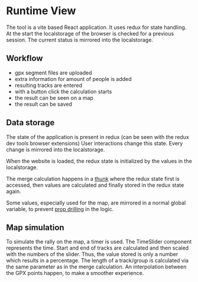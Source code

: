 # Runtime View

The tool is a vite based React application. It uses redux for state handling.
At the start the localstorage of the browser is checked for a previous session.
The current status is mirrored into the localstorage.

## Workflow

- gpx segment files are uploaded
- extra information for amount of people is added
- resulting tracks are entered
- with a button click the calculation starts
- the result can be seen on a map
- the result can be saved

## Data storage
The state of the application is present in redux (can be seen with the redux dev tools browser extensions)
User interactions change this state. Every change is mirrored into the localstorage.

When the website is loaded, the redux state is initialized by the values in the localstorage.

The merge calculation happens in a [thunk](https://redux.js.org/usage/writing-logic-thunks) where the redux state first is accessed, then values are calculated and finally stored in the redux state again.

Some values, especially used for the map, are mirrored in a normal global variable, to prevent [prop drilling](https://kentcdodds.com/blog/prop-drilling) in the logic.

## Map simulation

To simulate the rally on the map, a timer is used. The TimeSlider component represents the time.
Start and end of tracks are calculated and then scaled with the numbers of the slider.
Thus, the value stored is only a number which results in a percentage.
The length of a track/group is calculated via the same parameter as in the merge calculation.
An interpolation between the GPX points happen, to make a smoother experience.
